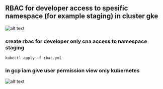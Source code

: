 ## RBAC for developer access to spesific namespace (for example staging) in cluster gke
![alt text](https://i.imgur.com/4hPG81Z.png)


### create rbac for developer only cna access to namespace staging
```
kubectl apply -f rbac.yml
```
### in gcp iam give user permission view only kubernetes
![alt text](https://i.imgur.com/LmYKRKE.png)


